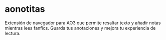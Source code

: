 # aonotitas
Extensión de navegador para AO3 que permite resaltar texto y añadir notas mientras lees fanfics. Guarda tus anotaciones y mejora tu experiencia de lectura.
